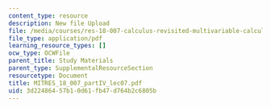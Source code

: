 ```yaml
---
content_type: resource
description: New file Upload
file: /media/courses/res-18-007-calculus-revisited-multivariable-calculus-fall-2011/3d22486457b10d61fb47d764b2c6805b_MITRES_18_007_partIV_lec07.pdf
file_type: application/pdf
learning_resource_types: []
ocw_type: OCWFile
parent_title: Study Materials
parent_type: SupplementalResourceSection
resourcetype: Document
title: MITRES_18_007_partIV_lec07.pdf
uid: 3d224864-57b1-0d61-fb47-d764b2c6805b
---
```

